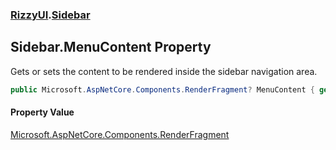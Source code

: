 ### [RizzyUI](RizzyUI 'RizzyUI').[Sidebar](RizzyUI.Sidebar 'RizzyUI.Sidebar')

## Sidebar.MenuContent Property

Gets or sets the content to be rendered inside the sidebar navigation area.

```csharp
public Microsoft.AspNetCore.Components.RenderFragment? MenuContent { get; set; }
```

#### Property Value
[Microsoft.AspNetCore.Components.RenderFragment](https://docs.microsoft.com/en-us/dotnet/api/Microsoft.AspNetCore.Components.RenderFragment 'Microsoft.AspNetCore.Components.RenderFragment')